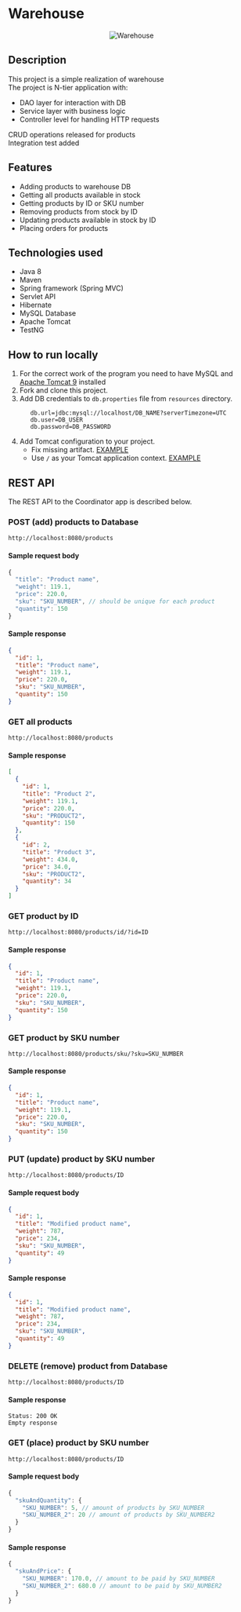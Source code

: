# Warehouse
<p align="center">
<img src="https://user-images.githubusercontent.com/85931447/140827752-3422c8f7-bf70-4581-b5e3-df84e7ac45ac.jpg" alt="Warehouse">
</p>

## Description
This project is a simple realization of warehouse<br/>
The project is N-tier application with:
- DAO layer for interaction with DB
- Service layer with business logic
- Controller level for handling HTTP requests<br/>

CRUD operations released for products<br/>
Integration test added

## Features
- Adding products to warehouse DB
- Getting all products available in stock
- Getting products by ID or SKU number
- Removing products from stock by ID
- Updating products available in stock by ID
- Placing orders for products

## Technologies used
- Java 8
- Maven
- Spring framework (Spring MVC)
- Servlet API
- Hibernate
- MySQL Database
- Apache Tomcat
- TestNG

## How to run locally
1. For the correct work of the program you need to have MySQL and <a href="https://tomcat.apache.org/download-90.cgi">Apache Tomcat 9</a> installed
2. Fork and clone this project.
3. Add DB credentials to `db.properties` file from `resources` directory.
      ```properties
         db.url=jdbc:mysql://localhost/DB_NAME?serverTimezone=UTC
         db.user=DB_USER
         db.password=DB_PASSWORD
      ```
4. Add Tomcat configuration to your project.
    - Fix missing artifact. [EXAMPLE](https://cln.sh/4cj9kj)
    - Use `/` as your Tomcat application context. [EXAMPLE](https://cln.sh/d68iSq)

## REST API
The REST API to the Coordinator app is described below.

### POST (add) products to Database
`http://localhost:8080/products`

#### Sample request body
```javascript
{
  "title": "Product name",
  "weight": 119.1,
  "price": 220.0,
  "sku": "SKU_NUMBER", // should be unique for each product
  "quantity": 150
}
```

#### Sample response
```json
{
  "id": 1,
  "title": "Product name",
  "weight": 119.1,
  "price": 220.0,
  "sku": "SKU_NUMBER",
  "quantity": 150
}
```

### GET all products
`http://localhost:8080/products`

#### Sample response
```json
[
  {
    "id": 1,
    "title": "Product 2",
    "weight": 119.1,
    "price": 220.0,
    "sku": "PRODUCT2",
    "quantity": 150
  },
  {
    "id": 2,
    "title": "Product 3",
    "weight": 434.0,
    "price": 34.0,
    "sku": "PRODUCT2",
    "quantity": 34
  }
]
```

### GET product by ID
`http://localhost:8080/products/id/?id=ID`

#### Sample response
```json
{
  "id": 1,
  "title": "Product name",
  "weight": 119.1,
  "price": 220.0,
  "sku": "SKU_NUMBER",
  "quantity": 150
}
```

### GET product by SKU number
`http://localhost:8080/products/sku/?sku=SKU_NUMBER`

#### Sample response
```json
{
  "id": 1,
  "title": "Product name",
  "weight": 119.1,
  "price": 220.0,
  "sku": "SKU_NUMBER",
  "quantity": 150
}
```

### PUT (update) product by SKU number
`http://localhost:8080/products/ID`

#### Sample request body
```json
{
  "id": 1,
  "title": "Modified product name",
  "weight": 787,
  "price": 234,
  "sku": "SKU_NUMBER",
  "quantity": 49
}
```

#### Sample response
```json
{
  "id": 1,
  "title": "Modified product name",
  "weight": 787,
  "price": 234,
  "sku": "SKU_NUMBER",
  "quantity": 49
}
```

### DELETE (remove) product from Database
`http://localhost:8080/products/ID`

#### Sample response
```text
Status: 200 OK
Empty response
```

### GET (place) product by SKU number
`http://localhost:8080/products/ID`

#### Sample request body
```javascript
{
  "skuAndQuantity": {
    "SKU_NUMBER": 5, // amount of products by SKU_NUMBER
    "SKU_NUMBER_2": 20 // amount of products by SKU_NUMBER2
  }
}
```

#### Sample response
```javascript
{
  "skuAndPrice": {
    "SKU_NUMBER": 170.0, // amount to be paid by SKU_NUMBER
    "SKU_NUMBER_2": 680.0 // amount to be paid by SKU_NUMBER2
  }
}
```
